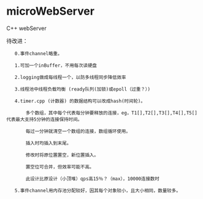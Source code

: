 # microWebServer
C++ webServer

待改进：
       
       0.事件channel略重。

       1.可加一个inBuffer，不用每次读硬盘
       
       2.logging做成每线程一个，以防多线程同步降低效率
       
       3.线程池中线程负载均衡 (ready队列(加锁)或epoll（过重？）)
       
       4.timer.cpp (计数器) 的数据结构可以改成hash(时间轮)。
       
           多个数组，其中每个代表每分钟要释放的连接，eg，T1[],T2[],T3[],T4[],T5[]代表最大支持5分钟的连接保持时间。
           
           每过一分钟就清空一个数组的连接，数组循环使用。
           
           插入时均插入到末尾。
           
           修改时将原位置置空，新位置插入。
           
           置空位可合并，但效率可能不高。
           
           此设计比原设计（小顶堆）qps高15％？（max），10000连接数时
           
       5.事件channel用内存池分配较好，因其每个对象较小，且大小相同，数量较多。
